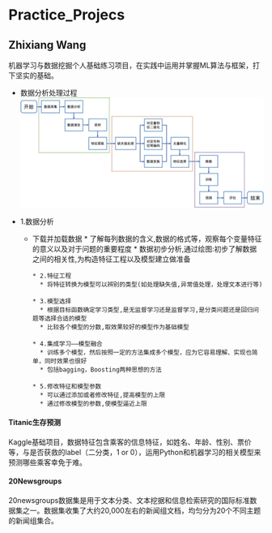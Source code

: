 # Practice_Projecs
## Zhixiang Wang

机器学习与数据挖掘个人基础练习项目，在实践中运用并掌握ML算法与框架，打下坚实的基础。<br>

* 数据分析处理过程
![](./pic/process.jpg)<br>

* 1.数据分析
    * 下载并加载数据
            * 了解每列数据的含义,数据的格式等，观察每个变量特征的意义以及对于问题的重要程度
            * 数据初步分析,通过绘图:初步了解数据之间的相关性,为构造特征工程以及模型建立做准备

          * 2.特征工程
            * 将特征转换为模型可以辨别的类型(如处理缺失值,异常值处理，处理文本进行等)

          * 3.模型选择
            * 根据目标函数确定学习类型,是无监督学习还是监督学习,是分类问题还是回归问题等选择合适的模型
            * 比较各个模型的分数,取效果较好的模型作为基础模型

          * 4.集成学习——模型融合
            * 训练多个模型，然后按照一定的方法集成多个模型，应为它容易理解、实现也简单，同时效果也很好
            * 包括bagging，Boosting两种思想的方法

          * 5.修改特征和模型参数
            * 可以通过添加或者修改特征,提高模型的上限
            * 通过修改模型的参数,使模型逼近上限
          

#### Titanic生存预测
Kaggle基础项目，数据特征包含乘客的信息特征，如姓名、年龄、性别、票价等，与是否获救的label（二分类，1 or 0），运用Python和机器学习的相关模型来预测哪些乘客幸免于难。

#### 20Newsgroups
20newsgroups数据集是用于文本分类、文本挖据和信息检索研究的国际标准数据集之一。数据集收集了大约20,000左右的新闻组文档，均匀分为20个不同主题的新闻组集合。

